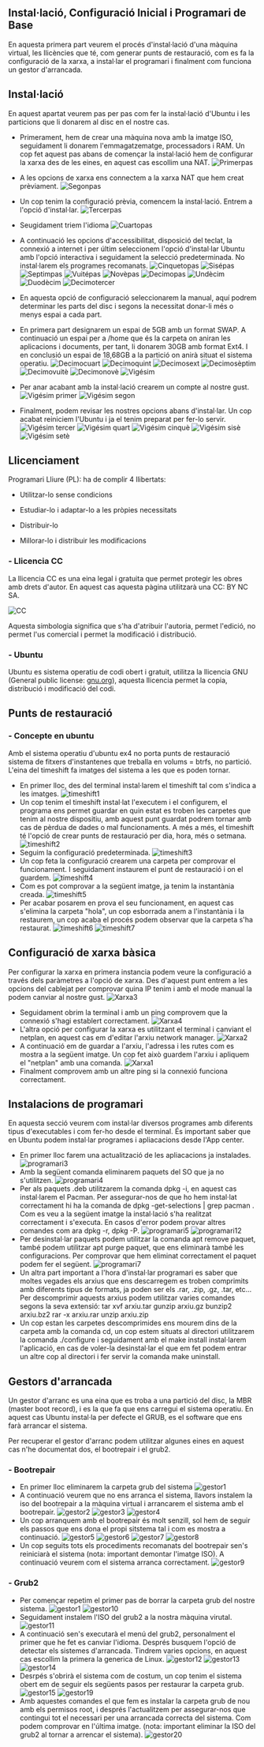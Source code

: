 ## Instal·lació, Configuració Inicial i Programari de Base
En aquesta primera part veurem el procés d'instal·lació d'una màquina virtual, les llicències que té, com generar punts de restauració, com es fa la configuració de la xarxa, a instal·lar el programari i finalment com funciona un gestor d'arrancada.

## Instal·lació
En aquest apartat veurem pas per pas com fer la instal·lació d'Ubuntu i les particions que li donarem al disc en el nostre cas.

- Primerament, hem de crear una màquina nova amb la imatge ISO, seguidament li donarem l'emmagatzematge, processadors i RAM. Un cop fet aquest pas abans de començar la instal·lació hem de configurar la xarxa des de les eines, en aquest cas escollim una NAT.
![Primerpas](Instalacio1.png)

- A les opcions de xarxa ens connectem a la xarxa NAT que hem creat prèviament.
![Segonpas](Instalacio2.png)
- Un cop tenim la configuració prèvia, comencem la instal·lació. Entrem a l'opció d'instal·lar.
![Tercerpas](Instalacio3.png)
- Seugidament triem l'idioma
![Cuartopas](Instalacio4.png)
- A continuació les opcions d'accessibilitat, disposició del teclat, la connexió a internet i per últim seleccionem l'opció d'instal·lar Ubuntu amb l'opció interactiva i seguidament la selecció predeterminada. No instal·larem els programes recomanats.
![Cinquetopas](Instalacio5.png)
![Sisépas](Instalacio6.png)
![Septimpas](Instalacio7.png)
![Vuitépas](Instalacio8.png)
![Novèpas](Instalacio9.png)
![Decimopas](Instalacio10.png)
![Undècim](Instalacio11.png)
![Duodècim](Instalacio12.png)
![Decimotercer](Instalacio13.png)
- En aquesta opció de configuració seleccionarem la manual, aquí podrem determinar les parts del disc i segons la necessitat donar-li més o menys espai a cada part.
- En primera part designarem un espai de 5GB amb un format SWAP. A continuació un espai per a /home que és la carpeta on aniran les aplicacions i documents, per tant, li donarem 30GB amb format Ext4. I en conclusió un espai de 18,68GB a la partició on anirà situat el sistema operatiu.
![Decimocuart](Instalacio14.png)
![Decimoquint](Instalacio15.png)
![Decimosext](Instalacio16.png)
![Decimosèptim](Instalacio17.png)
![Decimovuitè](Instalacio18.png)
![Decimonovè](Instalacio19.png)
![Vigésim](Instalacio20.png)
- Per anar acabant amb la instal·lació crearem un compte al nostre gust.
![Vigésim primer](Instalacio21.png)
![Vigésim segon](Instalacio22.png)
- Finalment, podem revisar les nostres opcions abans d'instal·lar. Un cop acabat reiniciem l'Ubuntu i ja el tenim preparat per fer-lo servir.
![Vigésim tercer](Instalacio23.png)
![Vigésim quart](Instalacio24.png)
![Vigésim cinquè](Instalacio25.png)
![Vigésim sisè](Instalacio26.png)
![Vigésim setè](Instalacio27.png)




## Llicenciament 

Programari Lliure (PL): ha de complir 4 llibertats:

- Utilitzar-lo sense condicions

- Estudiar-lo i adaptar-lo a les pròpies necessitats

- Distribuir-lo

- Millorar-lo i distribuir les modificacions

### - Llicencia CC
La llicencia CC es una eina legal i gratuita que permet protegir les obres amb drets d'autor. En aquest cas aquesta pàgina utilitzarà una CC: BY NC SA.

![CC](CC.png)

Aquesta simbologia significa que s'ha d'atribuir l'autoria, permet l'edició, no permet l'us comercial i permet la modificació i distribució.
### - Ubuntu
Ubuntu es sistema operatiu de codi obert i gratuit, utilitza la llicencia GNU (General public license: [gnu.org](https://www.gnu.org/licenses/fdl-1.3.html)), aquesta llicencia permet la copia, distribució i modificació del codi.  


## Punts de restauració
### - Concepte en ubuntu
Amb el sistema operatiu d'ubuntu
ex4 no porta punts de restauració
sistema de fitxers d'instantenes que treballa en volums = btrfs, no partició. L'eina del timeshift fa imatges del sistema a les que es poden tornar.

- En primer lloc, des del terminal instal·larem el timeshift tal com s'indica a les imatges.
![timeshift1](timeshift1.png)
- Un cop tenim el timeshift instal·lat l'executem i el configurem, el programa ens permet guardar en quin estat es troben les carpetes que tenim al nostre dispositiu, amb aquest punt guardat podrem tornar amb cas de pèrdua de dades o mal funcionaments. A més a més, el timeshift té l'opció de crear punts de restauració per dia, hora, més o setmana.
![timeshift2](timeshift2.png)
- Seguim la configuració predeterminada.
![timeshift3](timeshift3.png)
- Un cop feta la configuració crearem una carpeta per comprovar el funcionament. I seguidament instaurem el punt de restauració i on el guardem.
![timeshift4](timeshift4.png)
- Com es pot comprovar a la següent imatge, ja tenim la instantània creada.
![timeshift5](timeshift5.png)
- Per acabar posarem en prova el seu funcionament, en aquest cas s'elimina la carpeta "hola", un cop esborrada anem a l'instantània i la restaurem, un cop acaba el procés podem observar que la carpeta s'ha restaurat.
![timeshift6](timeshift6.png)
![timeshift7](timeshift7.png)


## Configuració de xarxa bàsica
Per configurar la xarxa en primera instancia podem veure la configuració a través dels paràmetres a l'opció de xarxa. Des d'aquest punt entrem a les opcions del cablejat per comprovar quina IP tenim i amb el mode manual la podem canviar al nostre gust.
![Xarxa3](Xarxa3.png)
- Seguidament obrim la terminal i amb un ping comprovem que la connexió s'hagi establert correctament.
![Xarxa4](Xarxa4.png)
- L'altra opció per configurar la xarxa es utilitzant el terminal i canviant el netplan, en aquest cas em d'editar l'arxiu network manager.
![Xarxa2](Xarxa2.png)
- A continuació em de guardar a l'arxiu, l'adressa i les rutes com es mostra a la següent imatge. Un cop fet això guardem l'arxiu i apliquem el "netplan" amb una comanda.
![Xarxa1](Xarxa1.png)
- Finalment comprovem amb un altre ping si la connexió funciona correctament.


## Instalacions de programari
En aquesta secció veurem com instal·lar diversos programes amb diferents tipus d'executables i com fer-ho desde el terminal. És important saber que en Ubuntu podem instal·lar programes i apliacacions desde l'App center.

- En primer lloc farem una actualització de les apliacacions ja instalades.
![programari3](programari3.png)
- Amb la següent comanda eliminarem paquets del SO que ja no s'utilitzen.
![programari4](programari4.png)
- Per als paquets .deb utilitzarem la comanda dpkg -i, en aquest cas instal·larem el Pacman. Per assegurar-nos de que ho hem instal·lat correctament hi ha la comanda de dpkg -get-selections | grep pacman . Com es veu a la següent imatge la instal·lació s'ha realitzat correctament i s'executa. En casos d'error podem provar altres comandes com ara dpkg -r, dpkg -P.
![programari5](programari5.png)
![programari12](programari12.png) 
- Per desinstal·lar paquets podem utilitzar la comanda apt remove paquet, també podem utilitzar apt purge paquet, que ens eliminarà també les configuracions. Per comprovar que hem eliminat correctament el paquet podem fer el següent.
![programari7](programari7.png)
- Un altra part important a l'hora d'instal·lar programari es saber que moltes vegades els arxius que ens descarregem es troben comprimits amb diferents tipus de formats, ja poden ser els .rar, .zip, .gz, .tar, etc... Per descomprimir aquests arxius podem utilitzar varies comandes segons la seva extensió: 
tar xvf arxiu.tar
gunzip arxiu.gz
bunzip2 arxiu.bz2
rar -x arxiu.rar
unzip arxiu.zip
- Un cop estan les carpetes descomprimides ens mourem dins de la carpeta amb la comanda cd, un cop estem situats al directori utilitzarem la comanda ./configure i seguidament amb el make install instal·larem l'aplicació, en cas de voler-la desinstal·lar el que em fet podem entrar un altre cop al directori i fer servir la comanda make uninstall.


## Gestors d'arrancada
Un gestor d'arranc es una eina que es troba a una partició del disc, la MBR (master boot record), i es la que fa que ens carregui el sistema operatiu. En aquest cas Ubuntu instal·la per defecte el GRUB, es el software que ens farà arrancar el sistema. 

Per recuperar el gestor d'arranc podem utilitzar algunes eines en aquest cas n'he documentat dos, el bootrepair i el grub2.
### - Bootrepair
- En primer lloc eliminarem la carpeta grub del sistema
![gestor1](gestor1.png)
- A continuació veurem que no ens arranca el sistema, llavors instalem la iso del bootrepair a la màquina virtual i arrancarem el sistema amb el bootrepair.
![gestor2](gestor2.png)
![gestor3](gestor3.png)
![gestor4](gestor4.png)
- Un cop arranquem amb el bootrepair és molt senzill, sol hem de seguir els passos que ens dona el propi sitstema tal i com es mostra a continuació.
![gestor5](gestor5.png)
![gestor6](gestor6.png)
![gestor7](gestor7.png)
![gestor8](gestor8.png)
- Un cop seguits tots els procediments recomanats del bootrepair sen's reiniciarà el sistema (nota: important demontar l'imatge ISO). A continuació veurem com el sistema arranca correctament.
![gestor9](gestor9.png)


### - Grub2
- Per començar repetim el primer pas de borrar la carpeta grub del nostre sistema.
![gestor1](gestor1.png)
![gestor10](gestor10.png)
- Seguidament instalem l'ISO del grub2 a la nostra màquina virutal.
![gestor11](gestor11.png)
- A continuació sen's executarà el menú del grub2, personalment el primer que he fet es canviar l'idioma. Després busquem l'opció de detectar els sistemes d'arrancada. Tindrem varies opcions, en aquest cas escollim la primera la generica de Linux. 
![gestor12](gestor12.png)
![gestor13](gestor13.png)
![gestor14](gestor14.png)
- Desrpés s'obrirà el sistema com de costum, un cop tenim el sistema obert em de seguir els següents pasos per restaurar la carpeta grub.
![gestor15](gestor15.png)
![gestor19](gestor19.png)
- Amb aquestes comandes el que fem es instalar la carpeta grub de nou amb els permisos root, i després l'actualitzem per assegurar-nos que contingui tot el necessari per una arrancada correcta del sistema. Com podem comprovar en l'última imatge. (nota: important eliminar la ISO del grub2 al tornar a arrencar el sistema).
![gestor20](gestor20.png)

